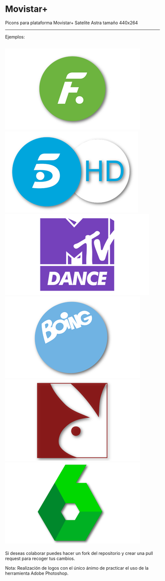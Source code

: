 # Movistar+

Picons para plataforma Movistar+ Satelite Astra tamaño 440x264

----
Ejemplos:

![alt text](https://raw.githubusercontent.com/rulogarcillan/picons_movistarplus/master/picon/1_0_1_77BC_40A_1_C00000_0_0_0.png)
![alt text](https://raw.githubusercontent.com/rulogarcillan/picons_movistarplus/master/picon/1_0_19_7536_426_1_C00000_0_0_0.png)
![alt text](https://raw.githubusercontent.com/rulogarcillan/picons_movistarplus/master/picon/1_0_1_6FEF_436_1_C00000_0_0_0.png)
![alt text](https://raw.githubusercontent.com/rulogarcillan/picons_movistarplus/master/picon/1_0_1_749E_41C_1_C00000_0_0_0.png)
![alt text](https://raw.githubusercontent.com/rulogarcillan/picons_movistarplus/master/picon/1_0_1_778B_424_1_C00000_0_0_0.png)
![alt text](https://raw.githubusercontent.com/rulogarcillan/picons_movistarplus/master/picon/1_0_1_77BF_40A_1_C00000_0_0_0.png)
----
Si deseas colaborar puedes hacer un fork del repositorio y crear una pull request para recoger tus cambios.

Nota: Realización de logos con el único ánimo de practicar el uso de la herramienta Adobe Photoshop.




